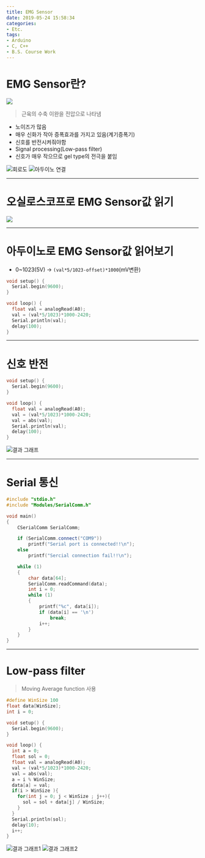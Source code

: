 ```yaml
---
title: EMG Sensor
date: 2019-05-24 15:58:34
categories:
- Etc.
tags:
- Arduino
- C, C++
- B.S. Course Work
---
```

# EMG Sensor란?

![](/images/arduino-emg-sensor/60704160-9d752680-9f3e-11e9-93f4-e4e0c814231f.png)

> 근육의 수축 이완을 전압으로 나타냄
+ 노이즈가 많음
+ 매우 신화가 작아 증폭효과를 가지고 있음(계기증폭기)
+ 신호를 반전시켜줘야함
+ Signal processing(Low-pass filter)
+ 신호가 매우 작으므로 gel type의 전극을 붙임

<!-- more -->

![회로도](/images/arduino-emg-sensor/60704263-e6c57600-9f3e-11e9-8e1b-879d0c54b7ef.png)
![아두이노 연결](/images/arduino-emg-sensor/60788153-fd660a00-a196-11e9-87b6-2323ab253da5.png)
***
# 오실로스코프로 EMG Sensor값 읽기

![](/images/arduino-emg-sensor/60788154-fdfea080-a196-11e9-94b5-0e8b54273098.jpeg)
***
# 아두이노로 EMG Sensor값 읽어보기

+ 0~1023(5V) -> `(val*5/1023-offset)*1000`(mV변환)

~~~C++
void setup() {
  Serial.begin(9600);
}

void loop() {
  float val = analogRead(A0);
  val = (val*5/1023)*1000-2420;
  Serial.println(val);
  delay(100);
}
~~~
***
# 신호 반전

~~~C++
void setup() {
  Serial.begin(9600);
}

void loop() {
  float val = analogRead(A0);
  val = (val*5/1023)*1000-2420;
  val = abs(val);
  Serial.println(val);
  delay(100);
}
~~~
![결과 그래프](/images/arduino-emg-sensor/60788155-fdfea080-a196-11e9-998f-96de5b8594c1.jpeg)
***
# Serial 통신

~~~C++
#include "stdio.h"
#include "Modules/SerialComm.h"

void main()
{
	CSerialComm SerialComm;

	if (SerialComm.connect("COM9"))
		printf("Serial port is connected!!\n");
	else
		printf("Sercial connection fail!!\n");

	while (1)
	{
		char data[64];
		SerialComm.readCommand(data);
		int i = 0;
		while (1)
		{
			printf("%c", data[i]);
			if (data[i] == '\n')
				break;
			i++;
		}
	}
}
~~~
***
# Low-pass filter

> Moving Average function 사용

~~~C++
#define WinSize 100
float data[WinSize];
int i = 0;

void setup() {
  Serial.begin(9600);
}

void loop() {
  int a = 0;
  float sol = 0;
  float val = analogRead(A0);
  val = (val*5/1023)*1000-2420;
  val = abs(val);
  a = i % WinSize;
  data[a] = val;
  if(i > WinSize ){
    for(int j = 0; j < WinSize ; j++){
      sol = sol + data[j] / WinSize;
    }
  }
  Serial.println(sol);
  delay(10);
  i++;
}
~~~

![결과 그래프1](/images/arduino-emg-sensor/60788156-fdfea080-a196-11e9-8478-6379bf4fe5ab.png)
![결과 그래프2](/images/arduino-emg-sensor/60788157-fdfea080-a196-11e9-90c3-7578e07b0491.png)